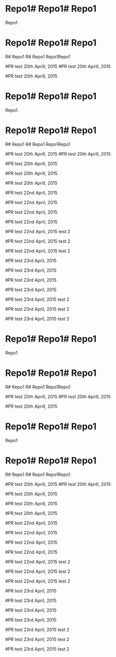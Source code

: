 # Repo1# Repo1# Repo1
Repo1
# Repo1# Repo1# Repo1
R# Repo1
R# Repo1
Repo1Repo1

#PR test 20th Aprill, 2015
#PR test 20th Aprill, 2015

#PR test 20th Aprill, 2015
# Repo1# Repo1# Repo1
Repo1
# Repo1# Repo1# Repo1
R# Repo1
R# Repo1
Repo1Repo1

#PR test 20th Aprill, 2015
#PR test 20th Aprill, 2015

#PR test 20th Aprill, 2015

#PR test 20th Aprill, 2015

#PR test 20th Aprill, 2015

#PR test 22nd April, 2015

#PR test 22nd April, 2015

#PR test 22nd April, 2015

#PR test 22nd April, 2015

#PR test 22nd April, 2015 test 2

#PR test 22nd April, 2015 test 2

#PR test 22nd April, 2015 test 2

#PR test 23rd April, 2015

#PR test 23rd April, 2015

#PR test 23rd April, 2015

#PR test 23rd April, 2015

#PR test 23rd April, 2015 test 2 

#PR test 23rd April, 2015 test 2 

#PR test 23rd April, 2015 test 2 
# Repo1# Repo1# Repo1
Repo1
# Repo1# Repo1# Repo1
R# Repo1
R# Repo1
Repo1Repo1

#PR test 20th Aprill, 2015
#PR test 20th Aprill, 2015

#PR test 20th Aprill, 2015
# Repo1# Repo1# Repo1
Repo1
# Repo1# Repo1# Repo1
R# Repo1
R# Repo1
Repo1Repo1

#PR test 20th Aprill, 2015
#PR test 20th Aprill, 2015

#PR test 20th Aprill, 2015

#PR test 20th Aprill, 2015

#PR test 20th Aprill, 2015

#PR test 22nd April, 2015

#PR test 22nd April, 2015

#PR test 22nd April, 2015

#PR test 22nd April, 2015

#PR test 22nd April, 2015 test 2

#PR test 22nd April, 2015 test 2

#PR test 22nd April, 2015 test 2

#PR test 23rd April, 2015

#PR test 23rd April, 2015

#PR test 23rd April, 2015

#PR test 23rd April, 2015

#PR test 23rd April, 2015 test 2 

#PR test 23rd April, 2015 test 2 

#PR test 23rd April, 2015 test 2 
